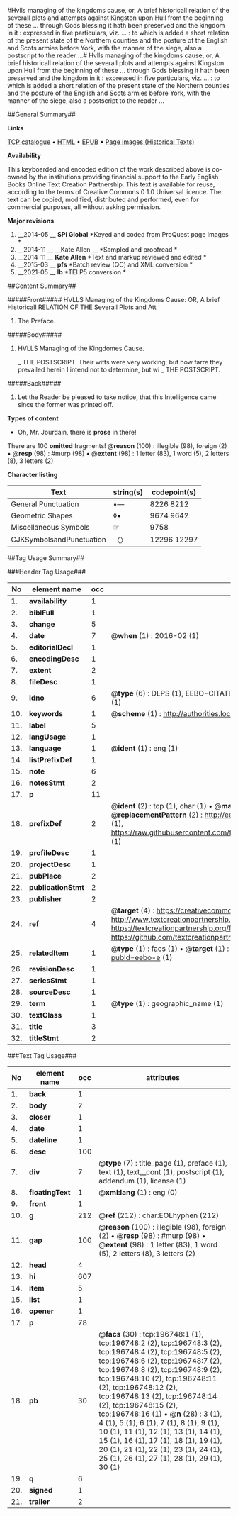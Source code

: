 #Hvlls managing of the kingdoms cause, or, A brief historicall relation of the severall plots and attempts against Kingston upon Hull from the beginning of these ... through Gods blessing it hath been preserved and the kingdom in it : expressed in five particulars, viz. ... : to which is added a short relation of the present state of the Northern counties and the posture of the English and Scots armies before York, with the manner of the siege, also a postscript to the reader ...#
Hvlls managing of the kingdoms cause, or, A brief historicall relation of the severall plots and attempts against Kingston upon Hull from the beginning of these ... through Gods blessing it hath been preserved and the kingdom in it : expressed in five particulars, viz. ... : to which is added a short relation of the present state of the Northern counties and the posture of the English and Scots armies before York, with the manner of the siege, also a postscript to the reader ...

##General Summary##

**Links**

[TCP catalogue](http://www.ota.ox.ac.uk/tcp/)  • 
[HTML](http://tei.it.ox.ac.uk/tcp/Texts-HTML/free/B24/B24439.html)  • 
[EPUB](http://tei.it.ox.ac.uk/tcp/Texts-EPUB/free/B24/B24439.epub) • 
[Page images (Historical Texts)](https://historicaltexts.jisc.ac.uk/eebo-12072318e)

**Availability**

This keyboarded and encoded edition of the work described above is co-owned by the
    institutions providing financial support to the Early English Books Online Text Creation
    Partnership. This text is available for reuse, according to the terms of  Creative Commons 0 1.0 Universal
    licence. The text can be copied, modified, distributed and performed, even for commercial
    purposes, all without asking permission.

**Major revisions**

1. __2014-05 __ __SPi Global__ *Keyed and coded from ProQuest page images *
1. __2014-11 __ __Kate Allen __ *Sampled and proofread *
1. __2014-11 __ __Kate Allen__ *Text and markup reviewed and edited *
1. __2015-03 __ __pfs__ *Batch review (QC) and XML conversion *
1. __2021-05 __ __lb__ *TEI P5 conversion *

##Content Summary##

#####Front#####
HVLLS Managing of the Kingdoms Cause: OR, A brief Historicall RELATION OF THE Severall Plots and Att
1. The Preface.

#####Body#####

1. HVLLS Managing of the Kingdomes Cause.

    _ THE POSTSCRIPT.
Their witts were very working; but how farre they prevailed herein I intend not to determine, but wi
    _ THE POSTSCRIPT.

#####Back#####

1. Let the Reader be pleased to take notice, that this Intelligence came since the former was printed off.

**Types of content**

  * Oh, Mr. Jourdain, there is **prose** in there!

There are 100 **omitted** fragments! 
 @__reason__ (100) : illegible (98), foreign (2)  •  @__resp__ (98) : #murp (98)  •  @__extent__ (98) : 1 letter (83), 1 word (5), 2 letters (8), 3 letters (2)

**Character listing**


|Text|string(s)|codepoint(s)|
|---|---|---|
|General Punctuation|•—|8226 8212|
|Geometric Shapes|◊▪|9674 9642|
|Miscellaneous Symbols|☞|9758|
|CJKSymbolsandPunctuation|〈〉|12296 12297|

##Tag Usage Summary##

###Header Tag Usage###

|No|element name|occ|attributes|
|---|---|---|---|
|1.|__availability__|1||
|2.|__biblFull__|1||
|3.|__change__|5||
|4.|__date__|7| @__when__ (1) : 2016-02 (1)|
|5.|__editorialDecl__|1||
|6.|__encodingDesc__|1||
|7.|__extent__|2||
|8.|__fileDesc__|1||
|9.|__idno__|6| @__type__ (6) : DLPS (1), EEBO-CITATION (1), VID (1), EEBO-PROQUEST (1), STC (1), OCLC (1)|
|10.|__keywords__|1| @__scheme__ (1) : http://authorities.loc.gov/ (1)|
|11.|__label__|5||
|12.|__langUsage__|1||
|13.|__language__|1| @__ident__ (1) : eng (1)|
|14.|__listPrefixDef__|1||
|15.|__note__|6||
|16.|__notesStmt__|2||
|17.|__p__|11||
|18.|__prefixDef__|2| @__ident__ (2) : tcp (1), char (1)  •  @__matchPattern__ (2) : ([0-9\-]+):([0-9IVX]+) (1), (.+) (1)  •  @__replacementPattern__ (2) : http://eebo.chadwyck.com/downloadtiff?vid=$1&page=$2 (1), https://raw.githubusercontent.com/textcreationpartnership/Texts/master/tcpchars.xml#$1 (1)|
|19.|__profileDesc__|1||
|20.|__projectDesc__|1||
|21.|__pubPlace__|2||
|22.|__publicationStmt__|2||
|23.|__publisher__|2||
|24.|__ref__|4| @__target__ (4) : https://creativecommons.org/publicdomain/zero/1.0/ (1), http://www.textcreationpartnership.org/docs/. (1), https://textcreationpartnership.org/faq/#faq05 (1), https://github.com/textcreationpartnership (1)|
|25.|__relatedItem__|1| @__type__ (1) : facs (1)  •  @__target__ (1) : https://data.historicaltexts.jisc.ac.uk/view?pubId=eebo-e (1)|
|26.|__revisionDesc__|1||
|27.|__seriesStmt__|1||
|28.|__sourceDesc__|1||
|29.|__term__|1| @__type__ (1) : geographic_name (1)|
|30.|__textClass__|1||
|31.|__title__|3||
|32.|__titleStmt__|2||


###Text Tag Usage###

|No|element name|occ|attributes|
|---|---|---|---|
|1.|__back__|1||
|2.|__body__|2||
|3.|__closer__|1||
|4.|__date__|1||
|5.|__dateline__|1||
|6.|__desc__|100||
|7.|__div__|7| @__type__ (7) : title_page (1), preface (1), text (1), text__cont (1), postscript (1), addendum (1), license (1)|
|8.|__floatingText__|1| @__xml:lang__ (1) : eng (0)|
|9.|__front__|1||
|10.|__g__|212| @__ref__ (212) : char:EOLhyphen (212)|
|11.|__gap__|100| @__reason__ (100) : illegible (98), foreign (2)  •  @__resp__ (98) : #murp (98)  •  @__extent__ (98) : 1 letter (83), 1 word (5), 2 letters (8), 3 letters (2)|
|12.|__head__|4||
|13.|__hi__|607||
|14.|__item__|5||
|15.|__list__|1||
|16.|__opener__|1||
|17.|__p__|78||
|18.|__pb__|30| @__facs__ (30) : tcp:196748:1 (1), tcp:196748:2 (2), tcp:196748:3 (2), tcp:196748:4 (2), tcp:196748:5 (2), tcp:196748:6 (2), tcp:196748:7 (2), tcp:196748:8 (2), tcp:196748:9 (2), tcp:196748:10 (2), tcp:196748:11 (2), tcp:196748:12 (2), tcp:196748:13 (2), tcp:196748:14 (2), tcp:196748:15 (2), tcp:196748:16 (1)  •  @__n__ (28) : 3 (1), 4 (1), 5 (1), 6 (1), 7 (1), 8 (1), 9 (1), 10 (1), 11 (1), 12 (1), 13 (1), 14 (1), 15 (1), 16 (1), 17 (1), 18 (1), 19 (1), 20 (1), 21 (1), 22 (1), 23 (1), 24 (1), 25 (1), 26 (1), 27 (1), 28 (1), 29 (1), 30 (1)|
|19.|__q__|6||
|20.|__signed__|1||
|21.|__trailer__|2||
